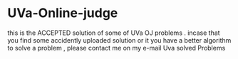 # UVa-Online-judge
this is the ACCEPTED solution of some of UVa OJ problems .
incase that you find some accidently uploaded solution or it you have a better algorithm to solve a problem , please contact me on my e-mail
Uva solved Problems
